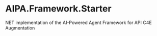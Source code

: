# AIPA.Framework.Starter
NET implementation of the AI-Powered Agent Framework for API C4E Augmentation
